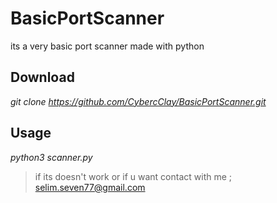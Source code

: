 # BasicPortScanner
its a very basic port scanner made with python

## Download 
_git clone https://github.com/CybercClay/BasicPortScanner.git_

## Usage 
_python3 scanner.py_

> if its doesn't work or if u want contact with me ; selim.seven77@gmail.com 

